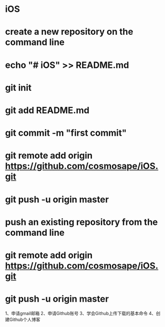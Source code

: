 # iOS


# create a new repository on the command line

# echo "# iOS" >> README.md
# git init
# git add README.md
# git commit -m "first commit"
# git remote add origin https://github.com/cosmosape/iOS.git
# git push -u origin master


# push an existing repository from the command line

# git remote add origin https://github.com/cosmosape/iOS.git
# git push -u origin master


1、申请gmail邮箱
2、申请Github账号
3、学会Github上传下载的基本命令
4、创建Github个人博客


